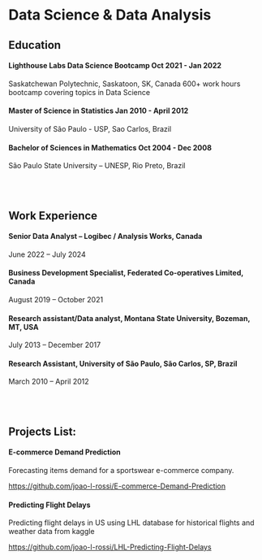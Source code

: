 # Data Science & Data Analysis

## Education
#### Lighthouse Labs Data Science Bootcamp Oct 2021 - Jan 2022
Saskatchewan Polytechnic, Saskatoon, SK, Canada
600+ work hours bootcamp covering topics in Data Science

#### Master of Science in Statistics Jan 2010 - April 2012
University of São Paulo - USP, Sao Carlos, Brazil

#### Bachelor of Sciences in Mathematics Oct 2004 - Dec 2008
São Paulo State University – UNESP, Rio Preto, Brazil

<br/><br/>

## Work Experience
#### Senior Data Analyst – Logibec / Analysis Works, Canada
June 2022 – July 2024

#### Business Development Specialist, Federated Co-operatives Limited, Canada 
August 2019 – October 2021

#### Research assistant/Data analyst, Montana State University, Bozeman, MT, USA
July 2013 – December 2017

#### Research Assistant, University of São Paulo, São Carlos, SP, Brazil
March 2010 – April 2012

<br/><br/>

## Projects List:
#### E-commerce Demand Prediction
Forecasting items demand for a sportswear e-commerce company.

https://github.com/joao-l-rossi/E-commerce-Demand-Prediction

#### Predicting Flight Delays
Predicting flight delays in US using LHL database for historical flights and weather data from kaggle

https://github.com/joao-l-rossi/LHL-Predicting-Flight-Delays


